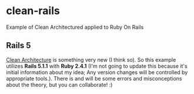 # clean-rails
Example of Clean Architectured applied to Ruby On Rails

## Rails 5
[Clean Architecture](https://8thlight.com/blog/uncle-bob/2012/08/13/the-clean-architecture.html) is something very new (I think so). So this example utilizes **Rails 5.1.1** with **Ruby 2.4.1** (I'm not going to update this because it's initial information about my idea; Any version changes will be controlled by appropriate tools.).
There is and will be some errors and misconceptions about the theory, but you can collaborate! :)
